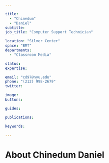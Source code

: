 ```yaml
---

title:
  - "Chinedum"
  - "Daniel"
subtitle: 
job_title: "Computer Support Technician"

location: "Silver Center"
space: "BMT"
departments:
  - "Classroom Media"

status: 
expertise:

email: "cd97@nyu.edu"
phone: "(212) 998-2679"
twitter: 

image: 
buttons:

guides:

publications:

keywords:

---
```


# About Chinedum Daniel


